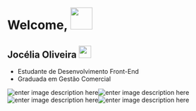 
# Welcome, <img src="https://camo.githubusercontent.com/fb070d9f71a64edbafed08519130d75e7e0a0a69665d50d94ad095157f702e59/68747470733a2f2f6d656469612e67697068792e636f6d2f6d656469612f6d47634e6a736657416a593541455a4e77362f67697068792e676966" width="50" data-canonical-src="https://media.giphy.com/media/mGcNjsfWAjY5AEZNw6/giphy.gif" style="max-width:100%;">
## Jocélia Oliveira <img src="https://camo.githubusercontent.com/faae605b04fd3b4b98f2f7edf4b6dd5f9bed18ca43414ee7cfdb41c461f7482d/68747470733a2f2f656d6f6a69732e736c61636b6d6f6a69732e636f6d2f656d6f6a69732f696d616765732f313630303938373732372f31303632342f6368696c6c776361745f796f75747562652e706e673f31363030393837373237" width="28" data-canonical-src="https://emojis.slackmojis.com/emojis/images/1600987727/10624/chillwcat_youtube.png?1600987727" style="max-width:100%;">

 - Estudante de Desenvolvimento Front-End
 -  Graduada em Gestão Comercial

![enter image description here](https://img.shields.io/badge/CSS3-1572B6?style=for-the-badge&logo=css3&logoColor=white)![enter image description here](https://img.shields.io/badge/HTML5-E34F26?style=for-the-badge&logo=html5&logoColor=white)![enter image description here](https://img.shields.io/badge/JavaScript-323330?style=for-the-badge&logo=javascript&logoColor=F7DF1E)![enter image description here](https://img.shields.io/badge/GitHub-100000?style=for-the-badge&logo=github&logoColor=white)
